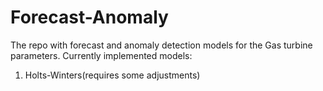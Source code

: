 # Forecast-Anomaly
The repo with forecast and anomaly detection models for the Gas turbine parameters. Currently implemented models:
1) Holts-Winters(requires some adjustments)
